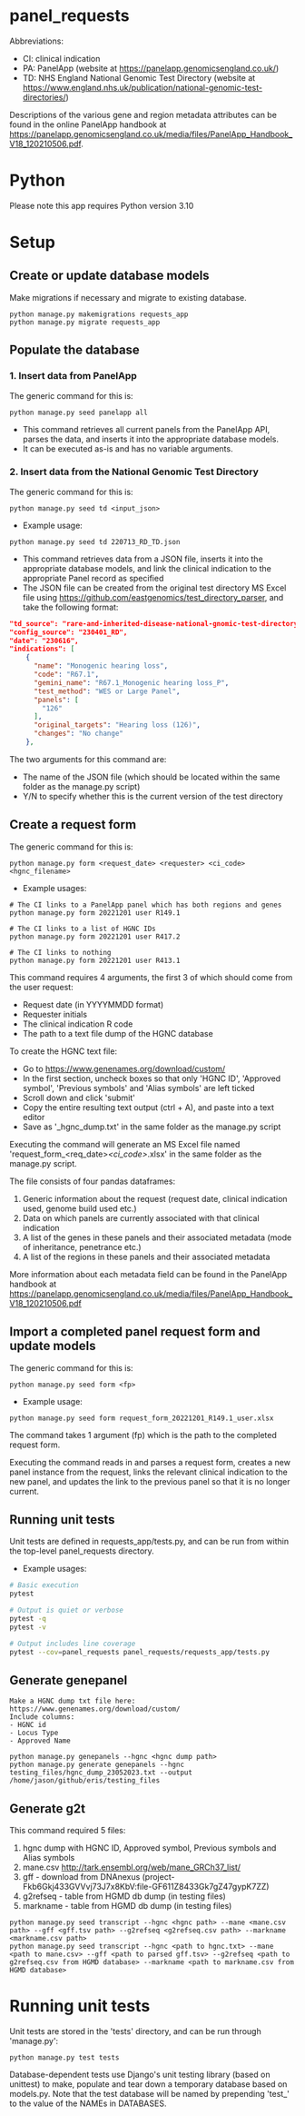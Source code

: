 # panel_requests

Abbreviations:
- CI: clinical indication
- PA: PanelApp (website at https://panelapp.genomicsengland.co.uk/)
- TD: NHS England National Genomic Test Directory (website at https://www.england.nhs.uk/publication/national-genomic-test-directories/)

Descriptions of the various gene and region metadata attributes can be found in the online PanelApp handbook at https://panelapp.genomicsengland.co.uk/media/files/PanelApp_Handbook_V18_120210506.pdf.

# Python

Please note this app requires Python version 3.10

# Setup
## Create or update database models
Make migrations if necessary and migrate to existing database.
```
python manage.py makemigrations requests_app
python manage.py migrate requests_app
```

## Populate the database
### 1. Insert data from PanelApp
The generic command for this is:
```
python manage.py seed panelapp all
```
- This command retrieves all current panels from the PanelApp API, parses the data, and inserts it into the appropriate database models.
- It can be executed as-is and has no variable arguments.

### 2. Insert data from the National Genomic Test Directory
The generic command for this is:
```
python manage.py seed td <input_json>
```
- Example usage:
```
python manage.py seed td 220713_RD_TD.json
```
- This command retrieves data from a JSON file, inserts it into the appropriate database models, and link the clinical indication to the appropriate Panel record as specified
- The JSON file can be created from the original test directory MS Excel file using https://github.com/eastgenomics/test_directory_parser, and take the following format:

```json
"td_source": "rare-and-inherited-disease-national-gnomic-test-directory-v5.1.xlsx",
"config_source": "230401_RD",
"date": "230616",
"indications": [
    {
      "name": "Monogenic hearing loss",
      "code": "R67.1",
      "gemini_name": "R67.1_Monogenic hearing loss_P",
      "test_method": "WES or Large Panel",
      "panels": [
        "126"
      ],
      "original_targets": "Hearing loss (126)",
      "changes": "No change"
    },
```

The two arguments for this command are:
- The name of the JSON file (which should be located within the same folder as the manage.py script)
- Y/N to specify whether this is the current version of the test directory

## Create a request form
The generic command for this is:
```
python manage.py form <request_date> <requester> <ci_code> <hgnc_filename>
```
- Example usages:
```
# The CI links to a PanelApp panel which has both regions and genes
python manage.py form 20221201 user R149.1

# The CI links to a list of HGNC IDs
python manage.py form 20221201 user R417.2

# The CI links to nothing
python manage.py form 20221201 user R413.1
```

This command requires 4 arguments, the first 3 of which should come from the user request:
- Request date (in YYYYMMDD format)
- Requester initials
- The clinical indication R code
- The path to a text file dump of the HGNC database

To create the HGNC text file:
- Go to https://www.genenames.org/download/custom/
- In the first section, uncheck boxes so that only 'HGNC ID', 'Approved symbol', 'Previous symbols' and 'Alias symbols' are left ticked
- Scroll down and click 'submit'
- Copy the entire resulting text output (ctrl + A), and paste into a text editor
- Save as '<YYYYMMDD>_hgnc_dump.txt' in the same folder as the manage.py script

Executing the command will generate an MS Excel file named 'request_form_<req_date>_<ci_code>_<requester>.xlsx' in the same folder as the manage.py script.

The file consists of four pandas dataframes:
1. Generic information about the request (request date, clinical indication used, genome build used etc.)
2. Data on which panels are currently associated with that clinical indication
3. A list of the genes in these panels and their associated metadata (mode of inheritance, penetrance etc.)
4. A list of the regions in these panels and their associated metadata

More information about each metadata field can be found in the PanelApp handbook at https://panelapp.genomicsengland.co.uk/media/files/PanelApp_Handbook_V18_120210506.pdf

## Import a completed panel request form and update models
The generic command for this is:
``` 
python manage.py seed form <fp>
```
- Example usage:
``` 
python manage.py seed form request_form_20221201_R149.1_user.xlsx
```

The command takes 1 argument (fp) which is the path to the completed request form.

Executing the command reads in and parses a request form, creates a new panel instance from the request, links the relevant clinical indication to the new panel, and updates the link to the previous panel so that it is no longer current.

## Running unit tests
Unit tests are defined in requests_app/tests.py, and can be run from within the top-level panel_requests directory.

- Example usages:
```sh
# Basic execution
pytest

# Output is quiet or verbose
pytest -q
pytest -v

# Output includes line coverage
pytest --cov=panel_requests panel_requests/requests_app/tests.py
```
## Generate genepanel
```
Make a HGNC dump txt file here: https://www.genenames.org/download/custom/
Include columns:
- HGNC id
- Locus Type
- Approved Name

python manage.py genepanels --hgnc <hgnc dump path>
python manage.py generate genepanels --hgnc testing_files/hgnc_dump_23052023.txt --output /home/jason/github/eris/testing_files
```

## Generate g2t
This command required 5 files:
1. hgnc dump with HGNC ID, Approved symbol, Previous symbols and Alias symbols
2. mane.csv http://tark.ensembl.org/web/mane_GRCh37_list/
3. gff - download from DNAnexus (project-Fkb6Gkj433GVVvj73J7x8KbV:file-GF611Z8433Gk7gZ47gypK7ZZ)
4. g2refseq - table from HGMD db dump (in testing files)
5. markname - table from HGMD db dump (in testing files)
	
```
python manage.py seed transcript --hgnc <hgnc path> --mane <mane.csv path> --gff <gff.tsv path> --g2refseq <g2refseq.csv path> --markname <markname.csv path>
python manage.py seed transcript --hgnc <path to hgnc.txt> --mane <path to mane.csv> --gff <path to parsed gff.tsv> --g2refseq <path to g2refseq.csv from HGMD database> --markname <path to markname.csv from HGMD database>
```


# Running unit tests

Unit tests are stored in the 'tests' directory, and can be run through 'manage.py':
```
python manage.py test tests
```
Database-dependent tests use Django's unit testing library (based on unittest) to make, populate and tear down a temporary database based on models.py. Note that the test database will be named by prepending 'test_' to the value of the NAMEs in DATABASES.
